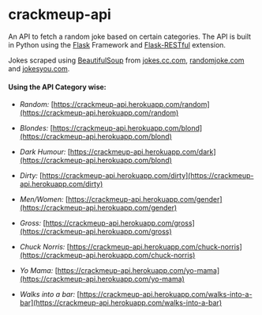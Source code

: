 # crackmeup-api
An API to fetch a random joke based on certain categories. The API is built in Python using the [Flask](http://flask.pocoo.org/) Framework and [Flask-RESTful](http://flask-restful-cn.readthedocs.io/en/0.3.5/index.html) extension.

Jokes scraped using [BeautifulSoup](https://www.crummy.com/software/BeautifulSoup/) from [jokes.cc.com](http://jokes.cc.com), [randomjoke.com](http://randomjoke.com) and [jokesyou.com](http://jokesyou.com). 


#### Using the API Category wise: 

  * *Random:* [https://crackmeup-api.herokuapp.com/random](https://crackmeup-api.herokuapp.com/random)

  * *Blondes:* [https://crackmeup-api.herokuapp.com/blond](https://crackmeup-api.herokuapp.com/blond)

  * *Dark Humour:* [https://crackmeup-api.herokuapp.com/dark](https://crackmeup-api.herokuapp.com/blond)

  * *Dirty:* [https://crackmeup-api.herokuapp.com/dirty](https://crackmeup-api.herokuapp.com/dirty)

  * *Men/Women:* [https://crackmeup-api.herokuapp.com/gender](https://crackmeup-api.herokuapp.com/gender)

  * *Gross:* [https://crackmeup-api.herokuapp.com/gross](https://crackmeup-api.herokuapp.com/gross)

  * *Chuck Norris:* [https://crackmeup-api.herokuapp.com/chuck-norris](https://crackmeup-api.herokuapp.com/chuck-norris)
  
  * *Yo Mama:* [https://crackmeup-api.herokuapp.com/yo-mama](https://crackmeup-api.herokuapp.com/yo-mama)

  * *Walks into a bar:* [https://crackmeup-api.herokuapp.com/walks-into-a-bar](https://crackmeup-api.herokuapp.com/walks-into-a-bar)
